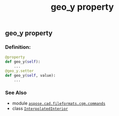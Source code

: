 ﻿---
title: geo_y property
second_title: Aspose.CAD for Python via .NET API References
description: 
type: docs
weight: 100
url: /python-net/aspose.cad.fileformats.cgm.commands/interpolatedinterior/geo_y/
is_root: false
---

## geo_y property

### Definition:
```python
@property
def geo_y(self):
    ...
@geo_y.setter
def geo_y(self, value):
    ...
```

### See Also
* module [`aspose.cad.fileformats.cgm.commands`](../../)
* class [`InterpolatedInterior`](/cad/python-net/aspose.cad.fileformats.cgm.commands/interpolatedinterior)
